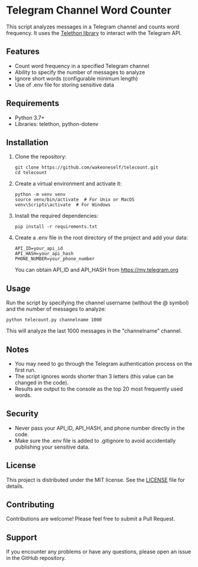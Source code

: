 # Telegram Channel Word Counter

This script analyzes messages in a Telegram channel and counts word frequency. It uses the [Telethon library](https://github.com/LonamiWebs/Telethon) to interact with the Telegram API.

## Features

- Count word frequency in a specified Telegram channel
- Ability to specify the number of messages to analyze
- Ignore short words (configurable minimum length)
- Use of .env file for storing sensitive data

## Requirements

- Python 3.7+
- Libraries: telethon, python-dotenv

## Installation

1. Clone the repository:
   ```
   git clone https://github.com/wakeoneself/telecount.git
   cd telecount
   ```

2. Create a virtual environment and activate it:
   ```
   python -m venv venv
   source venv/bin/activate  # For Unix or MacOS
   venv\Scripts\activate  # For Windows
   ```

3. Install the required dependencies:
   ```
   pip install -r requirements.txt
   ```

4. Create a .env file in the root directory of the project and add your data:
   ```
   API_ID=your_api_id
   API_HASH=your_api_hash
   PHONE_NUMBER=your_phone_number
   ```

   You can obtain API_ID and API_HASH from https://my.telegram.org

## Usage

Run the script by specifying the channel username (without the @ symbol) and the number of messages to analyze:

```
python telecount.py channelname 1000
```

This will analyze the last 1000 messages in the "channelname" channel.

## Notes

- You may need to go through the Telegram authentication process on the first run.
- The script ignores words shorter than 3 letters (this value can be changed in the code).
- Results are output to the console as the top 20 most frequently used words.

## Security

- Never pass your API_ID, API_HASH, and phone number directly in the code.
- Make sure the .env file is added to .gitignore to avoid accidentally publishing your sensitive data.

## License

This project is distributed under the MIT license. See the [LICENSE](LICENSE) file for details.

## Contributing

Contributions are welcome! Please feel free to submit a Pull Request.

## Support

If you encounter any problems or have any questions, please open an issue in the GitHub repository.